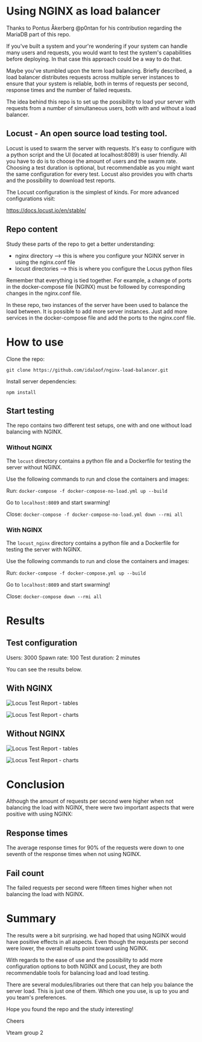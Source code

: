 # Using NGINX as load balancer

Thanks to Pontus Åkerberg @p0ntan for his contribution regarding the MariaDB part of this repo.

If you've built a system and your're wondering if your system can handle many users and requests, you would want to test the system's capabilities before deploying. In that case this approach could be a way to do that.

Maybe you've stumbled upon the term load balancing. Briefly described, a load balancer distributes requests across multiple server instances to ensure that your system is reliable, both in terms of requests per second, response times and the number of failed requests.

The idea behind this repo is to set up the possibility to load your server with requests from a number of simultaneous users, both with and without a load balancer.

## Locust - An open source load testing tool.

Locust is used to swarm the server with requests. It's easy to configure with a python script and the UI (located at localhost:8089) is user friendly. All you have to do is to choose the amount of users and the swarm rate. Choosing a test duration is optional, but recommendable as you might want the same configuration for every test. Locust also provides you with charts and the possibility to download test reports.

The Locust configuration is the simplest of kinds. For more advanced configurations visit:

https://docs.locust.io/en/stable/

## Repo content

Study these parts of the repo to get a better understanding:

- nginx directory --> this is where you configure your NGINX server in using the nginx.conf file
- locust directories --> this is where you configure the Locus python files

Remember that everything is tied together. For example, a change of ports in the docker-compose file (NGINX) must be followed by
corresponding changes in the nginx.conf file.

In these repo, two instances of the server have been used to balance the load between. It is possible to add more server instances. Just add more services in the docker-compose file and add the ports to the nginx.conf file.


# How to use

Clone the repo:

```git clone https://github.com/idaloof/nginx-load-balancer.git```

Install server dependencies:

```npm install```

## Start testing
The repo contains two different test setups, one with and one without load balancing with NGINX.

### Without NGINX

The ```locust``` directory contains a python file and a Dockerfile for testing the server without NGINX.

Use the following commands to run and close the containers and images:

Run: ```docker-compose -f docker-compose-no-load.yml up --build```

Go to ```localhost:8089``` and start swarming!

Close: ```docker-compose -f docker-compose-no-load.yml down --rmi all```

### With NGINX
The ```locust_nginx``` directory contains a python file and a Dockerfile for testing the server with NGINX.

Use the following commands to run and close the containers and images:

Run: ```docker-compose -f docker-compose.yml up --build```

Go to ```localhost:8089``` and start swarming!

Close: ```docker-compose down --rmi all```

# Results

## Test configuration

Users: 3000
Spawn rate: 100
Test duration: 2 minutes

You can see the results below.

## With NGINX

![Locus Test Report - tables](./img/image.png)

![Locus Test Report - charts](./img/image3.png)

## Without NGINX

![Locus Test Report - tables](./img/image4.png)

![Locus Test Report - charts](./img/image5.png)

# Conclusion

Although the amount of requests per second were higher when not balancing the load with NGINX, there were two important aspects that were positive with using NGINX:

## Response times

The average response times for 90% of the requests were down to one seventh of the response times when not using NGINX.

## Fail count

The failed requests per second were fifteen times higher when not balancing the load with NGINX.

# Summary

The results were a bit surprising. we had hoped that using NGINX would have positive effects in all aspects. Even though the requests per second were lower, the overall results point toward using NGINX.

With regards to the ease of use and the possibility to add more configuration options to both NGINX and Locust, they are both recommendable tools for balancing load and load testing.

There are several modules/libraries out there that can help you balance the server load. This is just one of them. Which one you use, is up to you and you team's preferences.

Hope you found the repo and the study interesting!

Cheers

Vteam group 2
